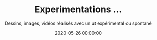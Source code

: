 ---
title: 'Experimentations ...'
subtitle: 'Dessins, images, vidéos réalisés avec un ut expérimental ou spontané'
date: 2020-05-26 00:00:00
description: 
featured_image: '/images/00CREA2020/couverture02.jpg'
---